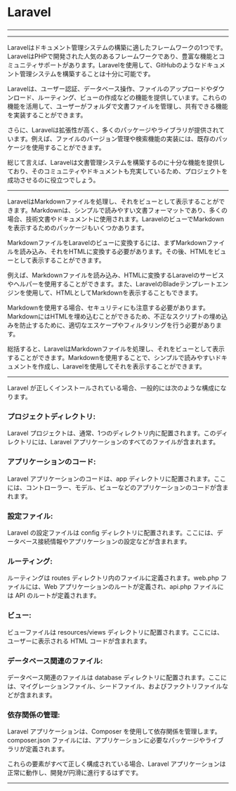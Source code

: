 
# Laravel
### 



---

---

Laravelはドキュメント管理システムの構築に適したフレームワークの1つです。LaravelはPHPで開発された人気のあるフレームワークであり、豊富な機能とコミュニティサポートがあります。Laravelを使用して、GitHubのようなドキュメント管理システムを構築することは十分に可能です。

Laravelは、ユーザー認証、データベース操作、ファイルのアップロードやダウンロード、ルーティング、ビューの作成などの機能を提供しています。これらの機能を活用して、ユーザーがフォルダで文書ファイルを管理し、共有できる機能を実装することができます。

さらに、Laravelは拡張性が高く、多くのパッケージやライブラリが提供されています。例えば、ファイルのバージョン管理や検索機能の実装には、既存のパッケージを使用することができます。

総じて言えば、Laravelは文書管理システムを構築するのに十分な機能を提供しており、そのコミュニティやドキュメントも充実しているため、プロジェクトを成功させるのに役立つでしょう。

---

LaravelはMarkdownファイルを処理し、それをビューとして表示することができます。Markdownは、シンプルで読みやすい文書フォーマットであり、多くの場合、技術文書やドキュメントに使用されます。LaravelのビューでMarkdownを表示するためのパッケージもいくつかあります。

MarkdownファイルをLaravelのビューに変換するには、まずMarkdownファイルを読み込み、それをHTMLに変換する必要があります。その後、HTMLをビューとして表示することができます。

例えば、Markdownファイルを読み込み、HTMLに変換するLaravelのサービスやヘルパーを使用することができます。また、LaravelのBladeテンプレートエンジンを使用して、HTMLとしてMarkdownを表示することもできます。

Markdownを使用する場合、セキュリティにも注意する必要があります。MarkdownにはHTMLを埋め込むことができるため、不正なスクリプトの埋め込みを防止するために、適切なエスケープやフィルタリングを行う必要があります。

総括すると、LaravelはMarkdownファイルを処理し、それをビューとして表示することができます。Markdownを使用することで、シンプルで読みやすいドキュメントを作成し、Laravelを使用してそれを表示することができます。

---

Laravel が正しくインストールされている場合、一般的には次のような構成になります。

### プロジェクトディレクトリ: 
Laravel プロジェクトは、通常、1つのディレクトリ内に配置されます。このディレクトリには、Laravel アプリケーションのすべてのファイルが含まれます。
### アプリケーションのコード: 
Laravel アプリケーションのコードは、app ディレクトリに配置されます。ここには、コントローラー、モデル、ビューなどのアプリケーションのコードが含まれます。
### 設定ファイル: 
Laravel の設定ファイルは config ディレクトリに配置されます。ここには、データベース接続情報やアプリケーションの設定などが含まれます。
### ルーティング: 
ルーティングは routes ディレクトリ内のファイルに定義されます。web.php ファイルには、Web アプリケーションのルートが定義され、api.php ファイルには API のルートが定義されます。
### ビュー: 
ビューファイルは resources/views ディレクトリに配置されます。ここには、ユーザーに表示される HTML コードが含まれます。
### データベース関連のファイル: 
データベース関連のファイルは database ディレクトリに配置されます。ここには、マイグレーションファイル、シードファイル、およびファクトリファイルなどが含まれます。
### 依存関係の管理: 
Laravel アプリケーションは、Composer を使用して依存関係を管理します。composer.json ファイルには、アプリケーションに必要なパッケージやライブラリが定義されます。

これらの要素がすべて正しく構成されている場合、Laravel アプリケーションは正常に動作し、開発が円滑に進行するはずです。

---
